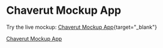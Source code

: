 # Chaverut Mockup App

 Try the live mockup: [Chaverut Mockup App](https://chaverut-mockup-app.netlify.app/){target="_blank"}
 
<a href="https://chaverut-mockup-app.netlify.app/" target="_blank">Chaverut Mockup App</a>
